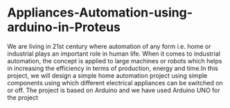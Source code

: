# Appliances-Automation-using-arduino-in-Proteus
We are living in 21st century where automation of any form i.e. home or industrial plays an important role in human life. When it comes to industrial automation, the concept is applied to large machines or robots which helps in increasing the efficiency in terms of production, energy and time.In this project, we will design a simple home automation project using simple components using which different electrical appliances can be switched on or off. The project is based on Arduino and we have used Arduino UNO for the project
